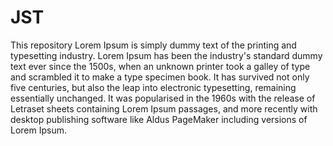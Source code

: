# JST

This repository Lorem Ipsum is simply dummy 
text of the printing and typesetting industry. 
Lorem Ipsum has been the industry's standard dummy 
text ever since the 1500s, when an unknown printer 
took a galley of type and scrambled it to make 
a type specimen book. It has survived not only five 
centuries, but also the leap into electronic 
typesetting, remaining essentially unchanged. 
It was popularised in the 1960s with the 
release of Letraset sheets containing 
Lorem Ipsum passages, and more recently with 
desktop publishing software like Aldus PageMaker 
including versions of Lorem Ipsum.

